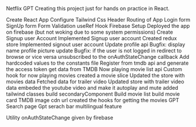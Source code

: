 Netflix GPT Creating this project just for hands on practice in React.

Create React App
Configure Tailwind Css
Header
Routing of App
Login form SignUp form
Form Validation
useRef Hook
Firebase Setup
Deployed the app on firebase (but not woking due to some system permissions)
Create Signup user Account
Implemented Signup user account
Created redux store
Implemented signout user account
Update profile api
Bugfix: display name profile picture update
Bugfix: if the user is not logged in redirect to browse or vice versa
unsubscribed to the onAuthStateChange callback 
Add hardcoded values to the constants file
Register from tmdb api and generate the access token
get data from TMDB Now playing movie list api
Custom hook for now playing movies
created a movie slice 
Updated the store with movies data
Fetched data for trailer video
Updated store with trailer video data
embeded the youtube video and make it autoplay and mute
added tailwind classes 
build secondaryComponent
Build movie list
build movie card
TMDB image cdn url
created the hooks for getting the movies
GPT Search page
Gpt serach bar
multilingual feature




 Utility onAuthStateChange given by firebase